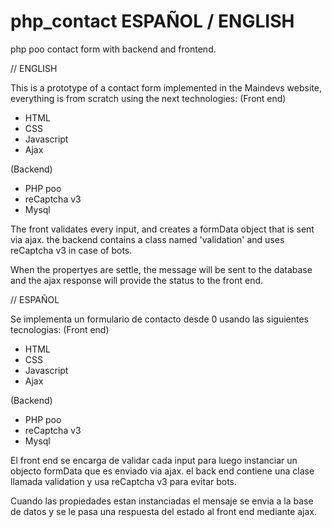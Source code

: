 # php_contact ESPAÑOL / ENGLISH
php poo contact form with backend and frontend. 

// ENGLISH

This is a prototype of a contact form implemented in the Maindevs website, everything is from scratch using the next technologies:
(Front end)
- HTML
- CSS
- Javascript
- Ajax

(Backend)
- PHP poo
- reCaptcha v3
- Mysql

The front validates every input, and creates a formData object that is sent via ajax.
the backend contains a class named 'validation' and uses reCaptcha v3 in case of bots.

When the propertyes are settle, the message will be sent to the database 
and the ajax response will provide the status to the front end.

// ESPAÑOL

Se implementa un formulario de contacto desde 0
usando las siguientes tecnologias:
(Front end)
- HTML
- CSS
- Javascript
- Ajax

(Backend)
- PHP poo
- reCaptcha v3
- Mysql

El front end se encarga de validar cada input para luego instanciar un objecto formData que es enviado via ajax.
el back end contiene una clase llamada validation y usa reCaptcha v3 para evitar bots.

Cuando las propiedades estan instanciadas el mensaje se envia a la base de datos
y se le pasa una respuesta del estado al front end mediante ajax.

